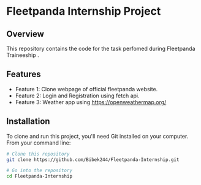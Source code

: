 # Fleetpanda Internship Project

## Overview

This repository contains the code for the task perfomed during Fleetpanda Traineeship . 

## Features

- Feature 1: Clone webpage of official fleetpanda website.
- Feature 2: Login and Registration using fetch api.
- Feature 3: Weather app using https://openweathermap.org/

## Installation

To clone and run this project, you'll need Git installed on your computer. From your command line:

```bash
# Clone this repository
git clone https://github.com/Bibek244/Fleetpanda-Internship.git

# Go into the repository
cd Fleetpanda-Internship

